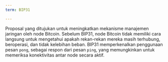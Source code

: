 ```yaml
---
term: BIP31

---
```

Proposal yang ditujukan untuk meningkatkan mekanisme manajemen jaringan oleh node Bitcoin. Sebelum BIP31, node Bitcoin tidak memiliki cara langsung untuk mengetahui apakah rekan-rekan mereka masih terhubung, beroperasi, dan tidak kelebihan beban. BIP31 memperkenalkan penggunaan pesan `pong`, sebagai respon dari pesan `ping`, yang memungkinkan untuk memeriksa konektivitas antar node secara aktif.